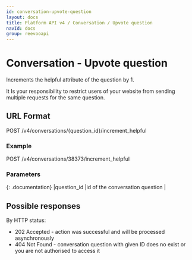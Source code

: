 ```yaml
---
id: conversation-upvote-question
layout: docs
title: Platform API v4 / Conversation / Upvote question
navId: docs
group: reevooapi
---
```


# Conversation - Upvote question

Increments the helpful attribute of the question by 1.

<div class="warning">
  It Is your responsibility to restrict users of your website from sending multiple requests for the same question.
</div>

## URL Format
POST /v4/conversations/{question_id}/increment_helpful

### Example
POST /v4/conversations/38373/increment_helpful

### Parameters

{: .documentation}
|question_id     |id of the conversation question        |

## Possible responses

By HTTP status:

 * 202 Accepted - action was successful and will be processed asynchronously
 * 404 Not Found - conversation question with given ID does no exist or you are not authorised to access it
